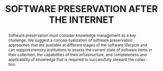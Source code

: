 ---
abstract: Software preservation must consider knowledge management as a key challenge.
  We suggest a concep-tualization of software preservation approaches that are available
  at different stages of the software lifecycle and can support memory institutions
  to assess the current state of software items in their collection, the capabilities
  of their infrastructure, and completeness and applicability of knowledge that is
  required to successfully steward the collec-tion.
creators:
- Dragan Espenschied
- Klaus Rechert
date: null
document_url: https://www.ideals.illinois.edu/items/128300/bitstreams/428965/data.pdf
grand_parent: iPRES
institutions: []
keywords:
- software preservation
- knowledge management
landing_page_url: https://hdl.handle.net/2142/121096
language: eng
layout: publication
license: CC-BY 4.0 International
notes_url: null
parent: iPRES 2023
publication_type: paper
size: null
slides_url: null
source_name: iPRES
stream_url: null
title: SOFTWARE PRESERVATION AFTER THE INTERNET
year: 2023
---